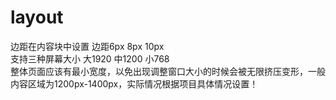 # layout
边距在内容块中设置 边距6px 8px 10px  
支持三种屏幕大小 大1920 中1200 小768  
整体页面应该有最小宽度，以免出现调整窗口大小的时候会被无限挤压变形，一般内容区域为1200px-1400px，实际情况根据项目具体情况设置！